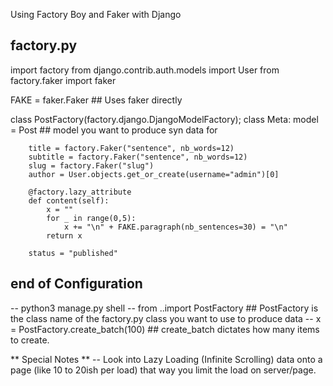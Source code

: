 Using Factory Boy and Faker with Django

## factory.py

import factory
from django.contrib.auth.models import User
from factory.faker import faker

FAKE = faker.Faker		## Uses faker directly


class PostFactory(factory.django.DjangoModelFactory);
		class Meta:
			model = Post		## model you want to produce syn data for
			
		title = factory.Faker("sentence", nb_words=12)
		subtitle = factory.Faker("sentence", nb_words=12)
		slug = factory.Faker("slug")
		author = User.objects.get_or_create(username="admin")[0]
		
		@factory.lazy_attribute
		def content(self):
			x = ""
			for _ in range(0,5):
				x += "\n" + FAKE.paragraph(nb_sentences=30) = "\n"
			return x
		
		status = "published"


## end of Configuration

-- python3 manage.py shell
-- from <projectname>.<appname>.import PostFactory		## PostFactory is the class name of the factory.py class you want to use to produce data
-- x = PostFactory.create_batch(100)								## create_batch dictates how many items to create.


** Special Notes **
-- Look into Lazy Loading (Infinite Scrolling) data onto a page (like 10 to 20ish per load) that way you limit the load on server/page.
